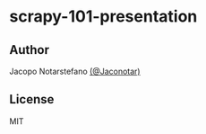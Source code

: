# scrapy-101-presentation #

## Author ##

Jacopo Notarstefano [(@Jaconotar)](https://twitter.com/Jaconotar)

## License ##

MIT
